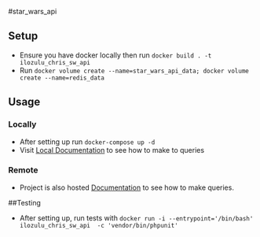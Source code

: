 #star_wars_api


## Setup
- Ensure you have docker locally then run `docker build . -t ilozulu_chris_sw_api`
- Run `docker volume create --name=star_wars_api_data; docker volume create --name=redis_data`

## Usage
   ### Locally
   - After setting up run `docker-compose up -d`
   - Visit [Local Documentation](localhost:8081/api/documentation) to see how to make to queries
   
   ### Remote
   - Project is also hosted [Documentation](http://chris-starwars-api.herokuapp.com/api/documentation) 
   to see how to make queries.


##Testing
- After setting up, run tests with `docker run -i --entrypoint='/bin/bash'  ilozulu_chris_sw_api  -c 'vendor/bin/phpunit'`